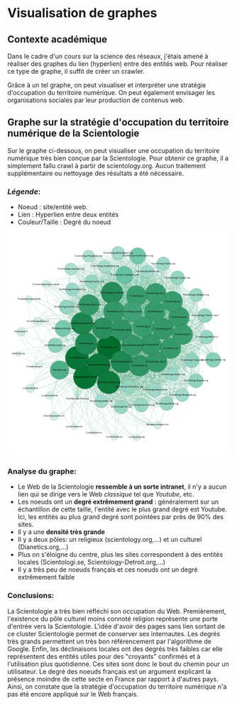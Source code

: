 # Visualisation de graphes

## Contexte académique
Dans le cadre d'un cours sur la science des réseaux, j'étais amené à réaliser des graphes du lien (hyperlien) entre
des entités web. Pour réaliser ce type de graphe, il suffit de créer un crawler. 

Grâce à un tel graphe, on peut visualiser et interpréter une stratégie d'occupation du territoire numérique. On peut
également envisager les organisations sociales par leur production de contenus web.

## Graphe sur la stratégie d'occupation du territoire numérique de la Scientologie

Sur le graphe ci-dessous, on peut visualiser une occupation du territoire numérique très bien conçue par la Scientologie. Pour obtenir
ce graphe, il a simplement fallu crawl à partir de scientology.org. Aucun traitement supplémentaire ou nettoyage des résultats a été nécessaire.

### *Légende*: 

* Noeud : site/entité web.
* Lien : Hyperlien entre deux entités
* Couleur/Taille : Degré du noeud

![Graphe Scientologie](uploads/images/sciento.png)

### Analyse du graphe: 
* Le Web de la Scientologie **ressemble à un sorte intranet**, il n'y a aucun lien qui se dirige vers le Web *classique* tel que *Youtube*, etc.
* Les noeuds ont un **degré extrêmement grand** : généralement sur un échantillon de cette taille, l'entité avec le plus grand degré est Youtube. 
Ici, les entités au plus grand degré sont pointées par près de 90% des sites.
* Il y a une **densité très grande**
* Il y a deux pôles: un religieux (scientology.org,...) et un culturel (Dianetics.org,...)
* Plus on s'éloigne du centre, plus les sites correspondent à des entités locales (Scientologi.se, Scientology-Detroit.org,...)
* Il y a très peu de noeuds français et ces noeuds ont un degré extrêmement faible

### Conclusions:
La Scientologie a très bien réfléchi son occupation du Web. Premièrement, l'existence du pôle culturel moins connoté religion représente une porte
d'entrée vers la Scientologie. L'idée d'avoir des pages sans lien sortant de ce cluster Scientologie permet de conserver ses internautes. Les degrés
très grands permettent un très bon référencement par l'algorithme de Google. Enfin, les déclinaisons locales ont des degrés très faibles car
elle représentent des entités utiles pour des "croyants" confirmés et à l'utilisation plus quotidienne. Ces sites sont donc le bout du chemin pour
un utilisateur. Le degré des noeuds français est un argument explicant la présence moindre de cette secte en France par rapport à d'autres pays.
Ainsi, on constate que la stratégie d'occupation du territoire numérique n'a pas été encore appliqué sur le Web français.
